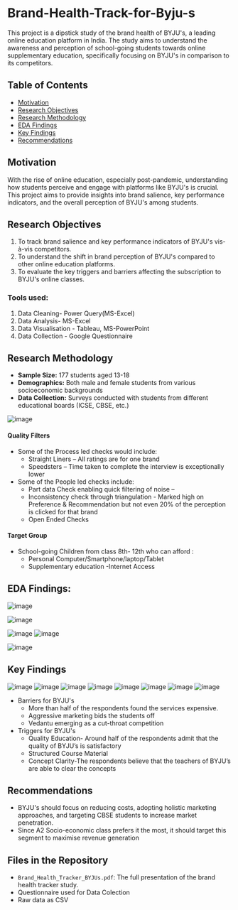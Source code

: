 # Brand-Health-Track-for-Byju-s
This project is a dipstick study of the brand health of BYJU's, a leading online education platform in India. The study aims to understand the awareness and perception of school-going students towards online supplementary education, specifically focusing on BYJU's in comparison to its competitors.

## Table of Contents
- [Motivation](#motivation)
- [Research Objectives](#research-objectives)
- [Research Methodology](#research-methodology)
- [EDA Findings](#eda-findings)
- [Key Findings](#key-findings)
- [Recommendations](#recommendations)

## Motivation
With the rise of online education, especially post-pandemic, understanding how students perceive and engage with platforms like BYJU's is crucial. This project aims to provide insights into brand salience, key performance indicators, and the overall perception of BYJU's among students.

## Research Objectives
1. To track brand salience and key performance indicators of BYJU's vis-à-vis competitors.
2. To understand the shift in brand perception of BYJU's compared to other online education platforms.
3. To evaluate the key triggers and barriers affecting the subscription to BYJU's online classes.

### Tools used:
 1. Data Cleaning- Power Query(MS-Excel)
 2. Data Analysis- MS-Excel
 3. Data Visualisation - Tableau, MS-PowerPoint
 4. Data Collection - Google Questionnaire

## Research Methodology
- **Sample Size:** 177 students aged 13-18
- **Demographics:** Both male and female students from various socioeconomic backgrounds
- **Data Collection:** Surveys conducted with students from different educational boards (ICSE, CBSE, etc.)

![image](https://github.com/user-attachments/assets/ae2794ad-765d-41e0-a682-3af52be940a5)

#### Quality Filters

* Some of the Process led checks would include:
  * Straight Liners – All ratings are for one brand
  * Speedsters – Time taken to complete the interview is exceptionally lower
* Some of the People led checks include:
  * Part data Check enabling quick filtering of noise –
  * Inconsistency check through triangulation - Marked high on Preference & Recommendation but not even 20% of the perception is clicked for that brand
  * Open Ended Checks 

#### Target Group
- School-going Children from class 8th- 12th who can afford :
  - Personal Computer/Smartphone/laptop/Tablet
  - Supplementary education
  -Internet Access

## EDA Findings:
![image](https://github.com/user-attachments/assets/395e563c-efbe-4dd4-b99b-19a21b7116e4)

![image](https://github.com/user-attachments/assets/9b1ca750-b55f-41c0-86c3-e54a56933e44)

![image](https://github.com/user-attachments/assets/bfea4533-ac54-4d3b-bd50-d99edec8b375)
![image](https://github.com/user-attachments/assets/8b4fc505-dd9e-454a-8cc1-a1ae0cfa4eea)

![image](https://github.com/user-attachments/assets/7c7ed924-ee39-4994-9140-60bc56d3c05c)

## Key Findings
![image](https://github.com/user-attachments/assets/135795ad-f51d-4ca6-8851-7e2409b6dd66)
![image](https://github.com/user-attachments/assets/3e69b0b1-37fc-46f4-a9ad-87b7cc45ea8c)
![image](https://github.com/user-attachments/assets/d53d1894-4e86-4186-853e-a2c767afd872)
![image](https://github.com/user-attachments/assets/6095410f-b045-4fd8-9343-988509dbc9a1)
![image](https://github.com/user-attachments/assets/ed57726b-3621-454f-bc69-7752a8ee472f)
![image](https://github.com/user-attachments/assets/76c924ae-fe8e-43d7-a88a-f049c15bddb6)
![image](https://github.com/user-attachments/assets/f6b9db94-520e-4342-ba06-1001f867fe76)
![image](https://github.com/user-attachments/assets/41b1bf15-41c6-4177-9826-5a9d2cf61409)




* Barriers for BYJU's
   * More than half of the respondents found the services expensive.
   * Aggressive marketing bids the students off 
   * Vedantu emerging as a cut-throat competition
* Triggers for BYJU's
   * Quality Education- Around half of the respondents admit that the quality of BYJU’s is satisfactory
   * Structured Course Material
   * Concept Clarity-The respondents believe that the teachers of BYJU’s are able to clear the concepts

    


## Recommendations
* BYJU's should focus on reducing costs, adopting holistic marketing approaches, and targeting CBSE students to increase market penetration.
* Since A2 Socio-economic class prefers it the most, it should target this segment to maximise revenue generation

## Files in the Repository
- `Brand_Health_Tracker_BYJUs.pdf`: The full presentation of the brand health tracker study.
- Questionnaire used for Data Colection
- Raw data as CSV
